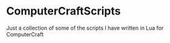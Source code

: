 # ComputerCraftScripts
Just a collection of some of the scripts I have written in Lua for ComputerCraft
